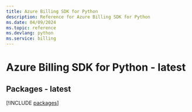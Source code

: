 ```yaml
---
title: Azure Billing SDK for Python
description: Reference for Azure Billing SDK for Python
ms.date: 04/09/2024
ms.topic: reference
ms.devlang: python
ms.service: billing
---
```

# Azure Billing SDK for Python - latest
## Packages - latest
[!INCLUDE [packages](billing-index.md)]